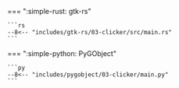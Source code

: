 === ":simple-rust: gtk-rs"

    ```rs
    --8<-- "includes/gtk-rs/03-clicker/src/main.rs"
    ```

=== ":simple-python: PyGObject"

    ```py
    --8<-- "includes/pygobject/03-clicker/main.py"
    ```


